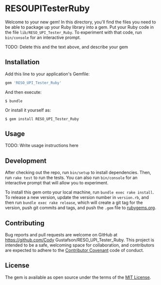# RESOUPITesterRuby

Welcome to your new gem! In this directory, you'll find the files you need to be able to package up your Ruby library into a gem. Put your Ruby code in the file `lib/RESO_UPI_Tester_Ruby`. To experiment with that code, run `bin/console` for an interactive prompt.

TODO: Delete this and the text above, and describe your gem

## Installation

Add this line to your application's Gemfile:

```ruby
gem 'RESO_UPI_Tester_Ruby'
```

And then execute:

    $ bundle

Or install it yourself as:

    $ gem install RESO_UPI_Tester_Ruby

## Usage

TODO: Write usage instructions here

## Development

After checking out the repo, run `bin/setup` to install dependencies. Then, run `rake test` to run the tests. You can also run `bin/console` for an interactive prompt that will allow you to experiment.

To install this gem onto your local machine, run `bundle exec rake install`. To release a new version, update the version number in `version.rb`, and then run `bundle exec rake release`, which will create a git tag for the version, push git commits and tags, and push the `.gem` file to [rubygems.org](https://rubygems.org).

## Contributing

Bug reports and pull requests are welcome on GitHub at https://github.com/Cody Gustafson/RESO_UPI_Tester_Ruby. This project is intended to be a safe, welcoming space for collaboration, and contributors are expected to adhere to the [Contributor Covenant](http://contributor-covenant.org) code of conduct.


## License

The gem is available as open source under the terms of the [MIT License](http://opensource.org/licenses/MIT).

